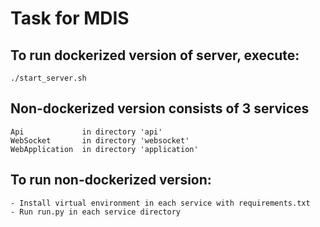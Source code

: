 # Task for MDIS

## To run dockerized version of server, execute:
    ./start_server.sh

## Non-dockerized version consists of 3 services
    Api             in directory 'api'
    WebSocket       in directory 'websocket'
    WebApplication  in directory 'application'
    
## To run non-dockerized version:
    - Install virtual environment in each service with requirements.txt
    - Run run.py in each service directory
